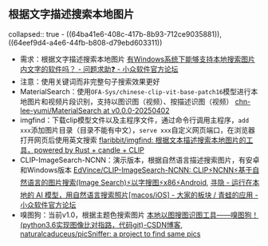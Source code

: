 ## 根据文字描述搜索本地图片
collapsed:: true
	- ((64ba41e6-408c-417b-8b93-712ce9035881)), ((64eef9d4-a4e6-44fb-b808-d79ebd603311))
- 需求：根据文字描述搜索本地图片 [有Windows系统下能够支持本地搜索图片内文字的软件吗？ - 问题求助❓ - 小众软件官方论坛](https://meta.appinn.net/t/topic/43091)
- 注意：使用关键词而非完整句子搜索效果更好
- MaterialSearch：使用`OFA-Sys/chinese-clip-vit-base-patch16`模型进行本地图片和视频片段识别，支持以图识图（视频）、按描述识图（视频） [chn-lee-yumi/MaterialSearch at v0.0.0-20250402](https://github.com/chn-lee-yumi/MaterialSearch/tree/v0.0.0-20250402)
- imgfind：下载clip模型文件以及主程序文件，通过命令行调用主程序，`add xxx`添加图片目录（目录不能有中文），`serve xxx`自定义网页端口，在浏览器打开网页后使用英文搜索 [flaribbit/imgfind: 根据文本描述搜索本地图片的工具，powered by Rust + candle + CLIP](https://github.com/flaribbit/imgfind)
- CLIP-ImageSearch-NCNN：演示版本，根据自然语言描述搜索图片，有安卓和Windows版本 [EdVince/CLIP-ImageSearch-NCNN: CLIP⚡NCNN⚡基于自然语言的图片搜索(Image Search)⚡以字搜图⚡x86⚡Android](https://github.com/EdVince/CLIP-ImageSearch-NCNN), [寻隐 - 运行在本地的 AI 模型，用自然语言搜索照片[macos/iOS] - 大家的板块 / 青蛙的应用 - 小众软件官方论坛](https://meta.appinn.net/t/topic/45741/3)
- 嗅图狗：当前v1.0，根据主题色搜索图片 [本地以图搜图识图工具——嗅图狗！(python3.6实现图像比对指路，代码git)-CSDN博客](https://blog.csdn.net/sinat_27382047/article/details/83040411), [naturalcaduceus/picSniffer: a project to find same pics](https://github.com/naturalcaduceus/picSniffer)